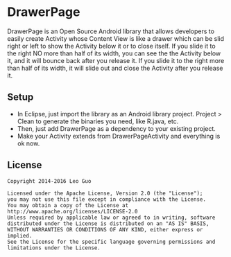 DrawerPage
==========

DrawerPage is an Open Source Android library that allows developers to easily create Activity 
whose Content View is like a drawer which can be slid right or left to show the Activity below it or to 
close itself. If you slide it to the right NO more than half of its width, you can see the the Activity 
below it, and it will bounce back after you release it. If you  slide it to the right more than half of 
its width, it will slide out and close the Activity after you release it.

Setup
-----
* In Eclipse, just import the library as an Android library project. Project > Clean to generate the 
binaries you need, like R.java, etc.
* Then, just add DrawerPage as a dependency to your existing project.
* Make your Activity extends from DrawerPageActivity and everything is ok now.

License
-------

    Copyright 2014-2016 Leo Guo
    
    Licensed under the Apache License, Version 2.0 (the "License");
    you may not use this file except in compliance with the License.
    You may obtain a copy of the License at
    http://www.apache.org/licenses/LICENSE-2.0
    Unless required by applicable law or agreed to in writing, software
    distributed under the License is distributed on an "AS IS" BASIS,
    WITHOUT WARRANTIES OR CONDITIONS OF ANY KIND, either express or implied.
    See the License for the specific language governing permissions and
    limitations under the License.
